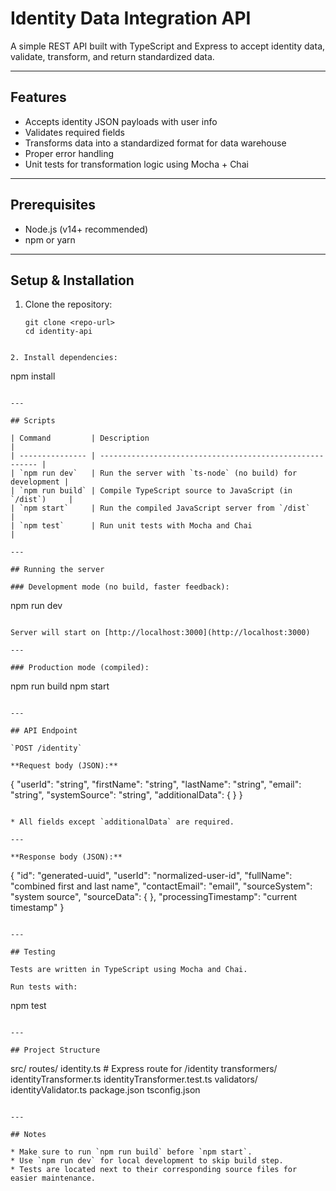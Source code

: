 
# Identity Data Integration API

A simple REST API built with TypeScript and Express to accept identity data, validate, transform, and return standardized data.

---

## Features

- Accepts identity JSON payloads with user info
- Validates required fields
- Transforms data into a standardized format for data warehouse
- Proper error handling
- Unit tests for transformation logic using Mocha + Chai

---

## Prerequisites

- Node.js (v14+ recommended)
- npm or yarn

---

## Setup & Installation

1. Clone the repository:

   ```
   git clone <repo-url>
   cd identity-api
```

2. Install dependencies:

   ```
   npm install
   ```

---

## Scripts

| Command         | Description                                              |
| --------------- | -------------------------------------------------------- |
| `npm run dev`   | Run the server with `ts-node` (no build) for development |
| `npm run build` | Compile TypeScript source to JavaScript (in `/dist`)     |
| `npm start`     | Run the compiled JavaScript server from `/dist`          |
| `npm test`      | Run unit tests with Mocha and Chai                       |

---

## Running the server

### Development mode (no build, faster feedback):

```
npm run dev
```

Server will start on [http://localhost:3000](http://localhost:3000)

---

### Production mode (compiled):

```
npm run build
npm start
```

---

## API Endpoint

`POST /identity`

**Request body (JSON):**

```
{
  "userId": "string",
  "firstName": "string",
  "lastName": "string",
  "email": "string",
  "systemSource": "string",
  "additionalData": { }
}
```

* All fields except `additionalData` are required.

---

**Response body (JSON):**

```
{
  "id": "generated-uuid",
  "userId": "normalized-user-id",
  "fullName": "combined first and last name",
  "contactEmail": "email",
  "sourceSystem": "system source",
  "sourceData": { },
  "processingTimestamp": "current timestamp"
}
```

---

## Testing

Tests are written in TypeScript using Mocha and Chai.

Run tests with:

```
npm test
```

---

## Project Structure

```
src/
  routes/
    identity.ts         # Express route for /identity
  transformers/
    identityTransformer.ts
    identityTransformer.test.ts
  validators/
    identityValidator.ts
package.json
tsconfig.json
```

---

## Notes

* Make sure to run `npm run build` before `npm start`.
* Use `npm run dev` for local development to skip build step.
* Tests are located next to their corresponding source files for easier maintenance.
```
